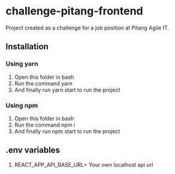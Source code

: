 # challenge-pitang-frontend

Project created as a challenge for a job position at Pitang Agile IT.

## Installation 
### Using yarn

1. Open this folder in bash
2. Run the command yarn
3. And finally run yarn start to run the project

### Using npm

1. Open this folder in bash
2. Run the command npm i
3. And finally run npm start to run the project

## .env variables
1. REACT_APP_API_BASE_URL= Your own localhost api url
